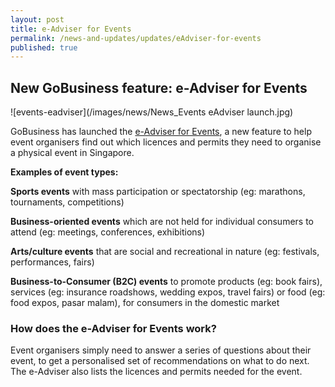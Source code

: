 ```yaml
---
layout: post
title: e-Adviser for Events
permalink: /news-and-updates/updates/eAdviser-for-events
published: true
---
```


## New GoBusiness feature: e-Adviser for Events

![events-eadviser](/images/news/News_Events eAdviser launch.jpg)

GoBusiness has launched the [e-Adviser for Events](https://eadviser.g2b.sg/events), a new feature to help event organisers find out which licences and permits they need to organise a physical event in Singapore.

**Examples of event types:**

**Sports events** with mass participation or spectatorship (eg: marathons, tournaments, competitions)

**Business-oriented events** which are not held for individual consumers to attend (eg: meetings, conferences, exhibitions)

**Arts/culture events** that are social and recreational in nature (eg: festivals, performances, fairs)

**Business-to-Consumer (B2C) events** to promote products (eg: book fairs), services (eg: insurance roadshows, wedding expos, travel fairs) or food (eg: food expos, pasar malam), for consumers in the domestic market

### How does the e-Adviser for Events work?

Event organisers simply need to answer a series of questions about their event, to get a personalised set of recommendations on what to do next. The e-Adviser also lists the licences and permits needed for the event.
